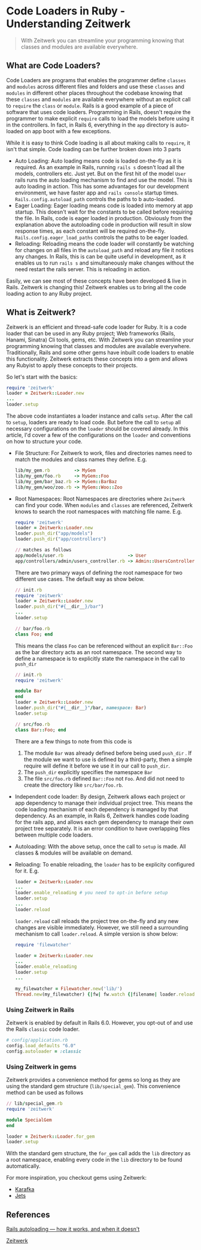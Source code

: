 # Code Loaders in Ruby - Understanding Zeitwerk

> With Zeitwerk you can streamline your programming knowing that classes and modules are available everywhere.

## What are Code Loaders?

Code Loaders are programs that enables the programmer define `classes` and `modules` across different files and folders and use these `classes` and `modules` in different other places throughout the codebase knowing that these `classes` and `modules` are available everywhere without an explicit call to  `require`  the `class` or `module`. Rails is a good example of a piece of software that uses code loaders. Programming in Rails, doesn't require the programmer to make explicit `require` calls to load the models before using it in the controllers. In fact, in Rails 6, everything in the `app` directory is auto-loaded on app boot with a few exceptions. 

While it is easy to think Code loading is all about making calls to `require`, it isn't that simple. Code loading can be further broken down into 3 parts

- Auto Loading: Auto loading means code is loaded on-the-fly as it is required. As an example in Rails, running `rails s` doesn't load all the models, controllers etc. Just yet. But on the first hit of the model `User` rails runs the auto loading mechanism to find and use the model. This is auto loading in action. This has some advantages for our development environment, we have faster app and `rails console` startup times. `Rails.config.autoload_path` controls the paths to b auto-loaded.
- Eager Loading: Eager loading means code is loaded into memory at app startup. This doesn't wait for the constants to be called before requiring the file. In Rails, code is eager loaded in production. Obviously from the explanation above the autoloading code in production will result in slow response times, as each constant will be required on-the-fly. `Rails.config.eager_load_paths` controls the paths to be eager loaded.
- Reloading: Reloading means the code loader will constantly be watching for changes on all files in the `autoload_path` and reload any file it notices any changes. In Rails, this is can be quite useful in development, as it enables us to run `rails s` and simultaneously make changes without the need restart the rails server. This is reloading in action.

Easily, we can see most of these concepts have been developed & live in Rails. Zeitwerk is changing this! Zeitwerk enables us to bring all the code loading action to any Ruby project.

## What is Zeitwerk?

Zeitwerk is an efficient and thread-safe code loader for Ruby. It is a code loader that can be used in any Ruby project; Web frameworks (Rails, Hanami, Sinatra) Cli tools, gems, etc. With Zeitwerk you can streamline your programming knowing that classes and modules are available everywhere. Traditionally, Rails and *som*e other gems have inbuilt code loaders to enable this functionality. Zeitwerk extracts these concepts into a gem and allows any Rubyist to apply these concepts to their projects. 

So let's start with the basics:

```ruby
require 'zeitwerk'
loader = Zeitwerk::Loader.new
...
loader.setup
```

The above code instantiates a loader instance and calls `setup`. After the call to `setup`, loaders are ready to load code. But before the call to `setup` all necessary configurations on the `loader` should be covered already. In this article, I'd cover a few of the configurations on the `loader` and conventions on how to structure your code.

- File Structure: For Zeitwerk to work, files and directories names need to match the modules and class names they define. E.g.

    ```ruby
    lib/my_gem.rb         -> MyGem
    lib/my_gem/foo.rb     -> MyGem::Foo
    lib/my_gem/bar_baz.rb -> MyGem::BarBaz
    lib/my_gem/woo/zoo.rb -> MyGem::Woo::Zoo
    ```

- Root Namespaces: Root Namespaces are directories where `Zeitwerk` can find your code.  When `modules` and `classes` are referenced, Zeitwerk knows to search the root namespaces with matching file name. E.g.

    ```ruby
    require 'zeitwerk'
    loader = Zeitwerk::Loader.new
    loader.push_dir("app/models")
    loader.push_dir("app/controllers")

    // matches as follows
    app/models/user.rb                        -> User
    app/controllers/admin/users_controller.rb -> Admin::UsersController
    ```

    There are two primary ways of defining the root namespace for two different use cases. The default way as show below. 

    ```ruby
    // init.rb 
    require 'zeitwerk'
    loader = Zeitwerk::Loader.new
    loader.push_dir("#{__dir__}/bar")
    ...
    loader.setup

    // bar/foo.rb
    class Foo; end
    ```

    This means the class `Foo` can be referenced without an explicit `Bar::Foo` as the bar directory acts as an root namespace. The second way to define a namespace is to explicitly state the namespace in the call to `push_dir`

    ```ruby
    // init.rb
    require 'zeitwerk'

    module Bar
    end
    loader = Zeitwerk::Loader.new
    loader.push_dir("#{__dir__}"/bar, namespace: Bar)
    loader.setup

    // src/foo.rb
    class Bar::Foo; end
    ```

    There are a few things to note from this code is

    1. The module `Bar` was already defined before being used `push_dir` . If the module we want to use is defined by a third-party, then a simple require will define it before we use it in our call to `push_dir`.
    2. The `push_dir` explicitly specifies the namespace `Bar`
    3. The file `src/foo.rb` defined `Bar::Foo` not `Foo`. And did not need to create the directory like `src/bar/foo.rb`.
- Independent code loader: By design, Zeitwerk allows each project or app dependency to manage their individual project tree. This means the code loading mechanism of each dependency is managed by that dependency. As an example, in Rails 6, Zeitwerk handles code loading for the rails app, and allows each gem dependency to manage their own project tree separately. It is an error condition to have overlapping files between multiple code loaders.
- Autoloading: With the above setup, once the call to `setup` is made. All classes & modules will be available on demand.
- Reloading: To enable reloading, the `loader` has to be explicity configured for it. E.g.

    ```ruby
    loader = Zeitwerk::Loader.new
    ...
    loader.enable_reloading # you need to opt-in before setup
    loader.setup
    ...
    loader.reload
    ```

    `loader.reload` call reloads the project tree on-the-fly and any new changes are visible immediately. However, we still need a surrounding mechanism to call `loader.reload`. A simple version is show below: 

    ```ruby
    require 'filewatcher'

    loader = Zeitwerk::Loader.new
    ...
    loader.enable_reloading
    loader.setup
    ...

    my_filewatcher = Filewatcher.new('lib/')
    Thread.new(my_filewatcher) {|fw| fw.watch {|filename| loader.reload } }
    ```

### Using Zeitwerk in Rails

Zeitwerk is enabled by default in Rails 6.0. However, you opt-out of and use the Rails `classic` code loader. 

```ruby
# config/application.rb
config.load_defaults "6.0"
config.autoloader = :classic
```

### Using Zeitwerk in gems

Zeitwerk provides a convenience method for gems so long as they are using the standard gem structure (`lib/special_gem`). This convenience method can be used as follows

```ruby
// lib/special_gem.rb
require 'zeitwerk'

module SpecialGem
end

loader = Zeitwerk::Loader.for_gem
loader.setup
```

With the standard gem structure, the `for_gem` call adds the `lib` directory as a root namespace, enabling every code in the `lib` directory to be found automatically.

For more inspiration, you checkout gems using Zeitwerk:

- [Karafka](https://github.com/karafka/karafka)
- [Jets](https://github.com/boltops-tools/jets)

## References

[Rails autoloading — how it works, and when it doesn't](https://www.urbanautomaton.com/blog/2013/08/27/rails-autoloading-hell/)

[Zeitwerk](https://github.com/fxn/zeitwerk)